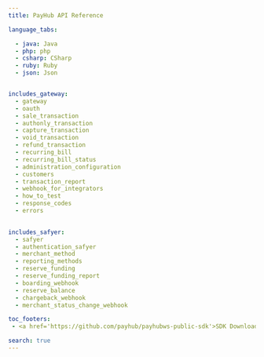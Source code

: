 ```yaml
---
title: PayHub API Reference

language_tabs:

  - java: Java
  - php: php
  - csharp: CSharp
  - ruby: Ruby 
  - json: Json


includes_gateway:
  - gateway
  - oauth   
  - sale_transaction
  - authonly_transaction   
  - capture_transaction
  - void_transaction 
  - refund_transaction
  - recurring_bill
  - recurring_bill_status
  - administration_configuration
  - customers
  - transaction_report
  - webhook_for_integrators
  - how_to_test
  - response_codes  
  - errors

  
includes_safyer:
  - safyer
  - authentication_safyer  
  - merchant_method
  - reporting_methods
  - reserve_funding
  - reserve_funding_report
  - boarding_webhook
  - reserve_balance
  - chargeback_webhook
  - merchant_status_change_webhook

toc_footers:
 - <a href='https://github.com/payhub/payhubws-public-sdk'>SDK Download</a>

search: true
---
```

